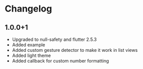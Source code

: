 # Changelog

## 1.0.0+1

  - Upgraded to null-safety and flutter 2.5.3
  - Added example
  - Added custom gesture detector to make it work in list views
  - Added light theme
  - Added callback for custom number formatting


  
